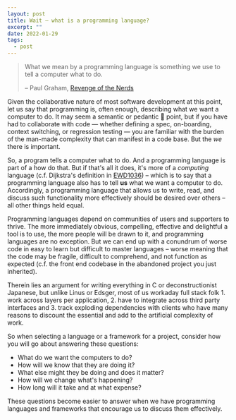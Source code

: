 ```yaml
---
layout: post
title: Wait — what is a programming language?
excerpt: ""
date: 2022-01-29
tags:
  - post
---
```


>What we mean by a programming language is something we use to tell a computer what to do.
>
>– Paul Graham, [Revenge of the Nerds](http://www.paulgraham.com/icad.html)

Given the collaborative nature of most software development at this point, let us say that programming is, often enough, describing what we want a computer to do. It may seem a semantic or pedantic 😬 point, but if you have had to collaborate with code — whether defining a spec, on-boarding, context switching, or regression testing — you are familiar with the burden of the man-made complexity that can manifest in a code base. But the _we_ there is important.

So, a program tells a computer what to do. And a programming language is part of a how do that.  But if that's all it does, it's more of a *computing* language (c.f. Dijkstra's definition in [EWD1036](https://www.smaldone.com.ar/documentos/ewd/EWD1036_pretty.html)) – which is to say that a programming language also has to tell **us** what we want a computer to do. Accordingly, a programming language that allows us to write, read, and discuss such functionality more effectively should be desired over others – all other things held equal.

Programming languages depend on communities of users and supporters to thrive. The more immediately obvious, compelling, effective and delightful a tool is to use, the more people will be drawn to it, and programming languages are no exception.  But we can end up with a conundrum of worse code in easy to learn but difficult to master languages – worse meaning that the code may be fragile, difficult to comprehend, and not function as expected (c.f. the front end codebase in the abandoned project you just inherited).

Therein lies an argument for writing everything in C or deconstructionist Japanese, but unlike Linus or Edsger, most of us workaday full stack folk 1. work across layers per application, 2. have to integrate across third party interfaces and 3. track exploding dependencies with clients who have many reasons to discount the essential and add to the artificial complexity of work. 

So when selecting a language or a framework for a project, consider how you will go about answering these questions:
- What do we want the computers to do? 
- How will we know that they are doing it?
- What else might they be doing and does it matter?
- How will we change what's happening?
- How long will it take and at what expense?

These questions become easier to answer when we have programming languages and frameworks that encourage us to discuss them effectively.
